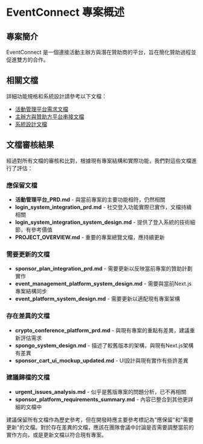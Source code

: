 # EventConnect 專案概述

## 專案簡介

EventConnect 是一個連接活動主辦方與潛在贊助商的平台，旨在簡化贊助過程並促進雙方的合作。

## 相關文檔

詳細功能規格和系統設計請參考以下文檔：

- [活動管理平台需求文檔](./活動管理平台_PRD.md)
- [主辦方與贊助方平台串接文檔](./sponsor_plan_integration_prd.md)
- [系統設計文檔](./event_management_platform_system_design.md)

## 文檔審核結果

經過對所有文檔的審核和比對，根據現有專案結構和實際功能，我們對這些文檔進行了評估：

### 應保留文檔
- **活動管理平台_PRD.md** - 與當前專案的主要功能相符，仍然相關
- **login_system_integration_prd.md** - 社交登入功能實際已實作，文檔持續相關
- **login_system_integration_system_design.md** - 提供了登入系統的技術細節，有參考價值
- **PROJECT_OVERVIEW.md** - 重要的專案總覽文檔，應持續更新

### 需要更新的文檔
- **sponsor_plan_integration_prd.md** - 需要更新以反映當前專案的贊助計劃實作
- **event_management_platform_system_design.md** - 需要與當前Next.js專案結構同步
- **event_platform_system_design.md** - 需要更新以適配現有專案架構

### 存在差異的文檔
- **crypto_conference_platform_prd.md** - 與現有專案的重點有差異，建議重新評估需求
- **spongo_system_design.md** - 描述了較舊版本的架構，與現有Next.js架構有差異
- **sponsor_cart_ui_mockup_updated.md** - UI設計與現有實作有些許差異

### 建議歸檔的文檔
- **urgent_issues_analysis.md** - 似乎是舊版專案的問題分析，已不再相關
- **sponsor_platform_requirements_summary.md** - 內容已整合到其他更詳細的文檔中

建議保留所有文檔作為歷史參考，但在開發時應主要參考標記為"應保留"和"需要更新"的文檔。對於存在差異的文檔，應該在團隊會議中討論是否需要調整當前的實作方向，或是更新文檔以符合現有專案。

